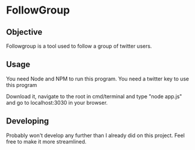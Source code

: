 # FollowGroup

## Objective
Followgroup is a tool used to follow a group of twitter users.


## Usage
You need Node and NPM to run this program.
You need a twitter key to use this program

Download it, navigate to the root in cmd/terminal and type "node app.js" and go to localhost:3030 in your browser.



## Developing
Probably won't develop any further than I already did on this project. Feel free to make it more streamlined.

